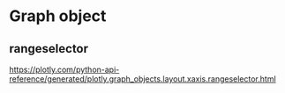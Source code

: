 # Graph object

## rangeselector
https://plotly.com/python-api-reference/generated/plotly.graph_objects.layout.xaxis.rangeselector.html
